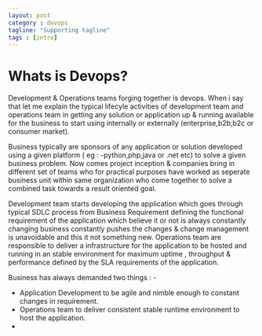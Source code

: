 ```yaml
---
layout: post
category : devops
tagline: "Supporting tagline"
tags : [intro]
---
```


# Whats is Devops?

Development & Operations teams forging together is devops. When i say that let me explain the typical
lifecyle activities of development team and operations team in getting any solution or application 
up & running available for the business to start using internally or externally (enterprise,b2b,b2c or consumer market).

Business typically are sponsors of any application or solution developed using a given platform ( eg : -python,php,java 
or .net etc) to solve a given business problem. Now comes project inception & companies bring in different set of teams
who for practical purposes have worked as seperate business unit within same organization who come together to solve 
a combined task towards a result oriented goal.

Development team starts developing the application which goes through typical SDLC process from Business Requirement
defining the functional requirement of the application which believe it or not is always constantly changing business
constantly pushes the changes & change management is unavoidable and this it not something new. Operations team are responsible to deliver a infrastructure for the application to be hosted and running in an stable environment for maximum uptime , throughput & performance defined by the SLA requirements of the application.

Business has always demanded two things : - 

*   Application Development to be agile and nimble enough to constant changes in requirement.
*   Operations team to deliver consistent stable runtime environment to host the application.
*   

